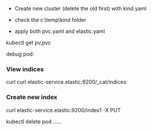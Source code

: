 

- Create new cluster (delete the old first) with kind.yaml

- check the c:\temp\kind folder

- apply both pvc.yaml and elastic.yaml

kubectl get pv,pvc


debug pod:

### View indices
curl curl elastic-service.elastic:9200/_cat/indices

### Create new index

curl elastic-service.elastic:9200/index1 -X PUT

kubectl delete pod ......




